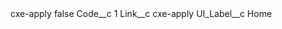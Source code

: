 <?xml version="1.0" encoding="UTF-8"?>
<CustomMetadata xmlns="http://soap.sforce.com/2006/04/metadata" xmlns:xsi="http://www.w3.org/2001/XMLSchema-instance" xmlns:xsd="http://www.w3.org/2001/XMLSchema">
    <label>cxe-apply</label>
    <protected>false</protected>
    <values>
        <field>Code__c</field>
        <value xsi:type="xsd:string">1</value>
    </values>
    <values>
        <field>Link__c</field>
        <value xsi:type="xsd:string">cxe-apply</value>
    </values>
    <values>
        <field>UI_Label__c</field>
        <value xsi:type="xsd:string">Home</value>
    </values>
</CustomMetadata>
